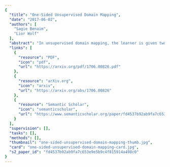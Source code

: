 ```yaml
---
{
  "title": "One-Sided Unsupervised Domain Mapping",
  "date": "2017-06-02",
  "authors": [
    "Sagie Benaim",
    "Lior Wolf"
  ],
  "abstract": "In unsupervised domain mapping, the learner is given two unmatched datasets $A$ and $B$. The goal is to learn a mapping $G_{AB}$ that translates a sample in $A$ to the analog sample in $B$. Recent approaches have shown that when learning simultaneously both $G_{AB}$ and the inverse mapping $G_{BA}$, convincing mappings are obtained. In this work, we present a method of learning $G_{AB}$ without learning $G_{BA}$. This is done by learning a mapping that maintains the distance between a pair of samples. Moreover, good mappings are obtained, even by maintaining the distance between different parts of the same sample before and after mapping. We present experimental results that the new method not only allows for one sided mapping learning, but also leads to preferable numerical results over the existing circularity-based constraint. Our entire code is made publicly available at this https URL .",
  "links": [
    {
      "resource": "PDF",
      "icon": "pdf",
      "url": "https://arxiv.org/pdf/1706.00826.pdf"
    },
    {
      "resource": "arXiv.org",
      "icon": "arxiv",
      "url": "https://arxiv.org/abs/1706.00826"
    },
    {
      "resource": "Semantic Scholar",
      "icon": "semanticscholar",
      "url": "https://www.semanticscholar.org/paper/fd4537b92ab9fa7c653e9e5b9c4f815914a498c0"
    }
  ],
  "supervision": [],
  "tasks": [],
  "methods": [],
  "thumbnail": "one-sided-unsupervised-domain-mapping-thumb.jpg",
  "card": "one-sided-unsupervised-domain-mapping-card.jpg",
  "s2_paper_id": "fd4537b92ab9fa7c653e9e5b9c4f815914a498c0"
}
---
```


